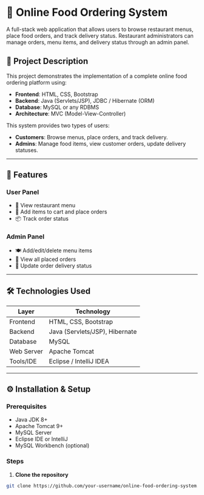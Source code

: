 # 🍕 Online Food Ordering System

A full-stack web application that allows users to browse restaurant menus, place food orders, and track delivery status. Restaurant administrators can manage orders, menu items, and delivery status through an admin panel.

## 📖 Project Description

This project demonstrates the implementation of a complete online food ordering platform using:

- **Frontend**: HTML, CSS, Bootstrap
- **Backend**: Java (Servlets/JSP), JDBC / Hibernate (ORM)
- **Database**: MySQL or any RDBMS
- **Architecture**: MVC (Model-View-Controller)

This system provides two types of users:
- **Customers**: Browse menus, place orders, and track delivery.
- **Admins**: Manage food items, view customer orders, update delivery statuses.

---

## 📌 Features

### User Panel
- 🧾 View restaurant menu
- 🛒 Add items to cart and place orders
- 📦 Track order status

### Admin Panel
- 🍽 Add/edit/delete menu items
- 📄 View all placed orders
- 🚚 Update order delivery status

---

## 🛠️ Technologies Used

| Layer         | Technology                      |
|---------------|----------------------------------|
| Frontend      | HTML, CSS, Bootstrap             |
| Backend       | Java (Servlets/JSP), Hibernate   |
| Database      | MySQL                            |
| Web Server    | Apache Tomcat                    |
| Tools/IDE     | Eclipse / IntelliJ IDEA          |

---

## ⚙️ Installation & Setup

### Prerequisites

- Java JDK 8+
- Apache Tomcat 9+
- MySQL Server
- Eclipse IDE or IntelliJ
- MySQL Workbench (optional)

### Steps

1. **Clone the repository**

```bash
git clone https://github.com/your-username/online-food-ordering-system.git

